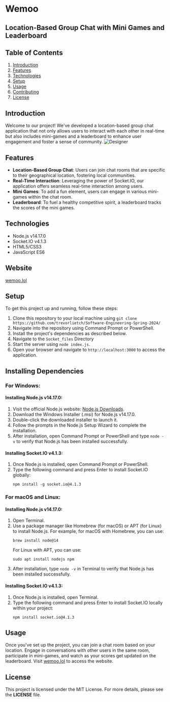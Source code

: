 # Wemoo
## Location-Based Group Chat with Mini Games and Leaderboard

## Table of Contents
1. [Introduction](#introduction)
2. [Features](#features)
3. [Technologies](#technologies)
4. [Setup](#setup)
5. [Usage](#usage)
6. [Contributing](#contributing)
7. [License](#license)

## Introduction
Welcome to our project! We've developed a location-based group chat application that not only allows users to interact with each other in real-time but also includes mini-games and a leaderboard to enhance user engagement and foster a sense of community.
![Designer](https://github.com/trevorlietch/Software-Engineering-Spring-2024/assets/92610400/9dde60cf-0d1e-4cc5-b866-99910cba462c)

## Features
- **Location-Based Group Chat**: Users can join chat rooms that are specific to their geographical location, fostering local communities.
- **Real-Time Interaction**: Leveraging the power of Socket.IO, our application offers seamless real-time interaction among users.
- **Mini Games**: To add a fun element, users can engage in various mini-games within the chat room.
- **Leaderboard**: To fuel a healthy competitive spirit, a leaderboard tracks the scores of the mini games.

## Technologies
- Node.js v14.17.0
- Socket.IO v4.1.3
- HTML5/CSS3
- JavaScript ES6

## Website

[wemoo.lol](https://wemoo.lol)

## Setup
To get this project up and running, follow these steps:

1. Clone this repository to your local machine using `git clone https://github.com/trevorlietch/Software-Engineering-Spring-2024/`
2. Navigate into the repository using Command Prompt or PowerShell.
3. Install the project's dependencies as described below.
4. Navigate to the `Socket_files` Directory
5. Start the server using `node index.js`.
6. Open your browser and navigate to `http://localhost:3000` to access the application.

## Installing Dependencies

### For Windows:
#### Installing Node.js v14.17.0:
1. Visit the official Node.js website: [Node.js Downloads](https://nodejs.org/en/download/).
2. Download the Windows Installer (.msi) for Node.js v14.17.0.
3. Double-click the downloaded installer to launch it.
4. Follow the prompts in the Node.js Setup Wizard to complete the installation.
5. After installation, open Command Prompt or PowerShell and type `node -v` to verify that Node.js has been installed successfully.

#### Installing Socket.IO v4.1.3:
1. Once Node.js is installed, open Command Prompt or PowerShell.
2. Type the following command and press Enter to install Socket.IO globally:
   ```
   npm install -g socket.io@4.1.3
   ```

### For macOS and Linux:
#### Installing Node.js v14.17.0:
1. Open Terminal.
2. Use a package manager like Homebrew (for macOS) or APT (for Linux) to install Node.js. For example, for macOS with Homebrew, you can use:
   ```
   brew install node@14
   ```
   For Linux with APT, you can use:
   ```
   sudo apt install nodejs npm
   ```
3. After installation, type `node -v` in Terminal to verify that Node.js has been installed successfully.

#### Installing Socket.IO v4.1.3:
1. Once Node.js is installed, open Terminal.
2. Type the following command and press Enter to install Socket.IO locally within your project:
   ```
   npm install socket.io@4.1.3
   ```

## Usage
Once you've set up the project, you can join a chat room based on your location. Engage in conversations with other users in the same room, participate in mini-games, and watch as your scores get updated on the leaderboard. Visit [wemoo.lol](http://wemoo.lol) to access the website.

## License
This project is licensed under the MIT License. For more details, please see the **LICENSE** file.
